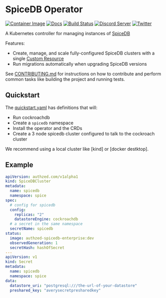 # SpiceDB Operator

[![Container Image](https://img.shields.io/github/v/release/authzed/spicedb-operator?color=%232496ED&label=container&logo=docker "Container Image")](https://hub.docker.com/r/authzed/spicedb-operator/tags)
[![Docs](https://img.shields.io/badge/docs-authzed.com-%234B4B6C "Authzed Documentation")](https://docs.authzed.com)
[![Build Status](https://github.com/authzed/spicedb-operator/workflows/Build%20&%20Test/badge.svg "GitHub Actions")](https://github.com/authzed/spicedb-operator/actions)
[![Discord Server](https://img.shields.io/discord/844600078504951838?color=7289da&logo=discord "Discord Server")](https://discord.gg/jTysUaxXzM)
[![Twitter](https://img.shields.io/twitter/follow/authzed?color=%23179CF0&logo=twitter&style=flat-square "@authzed on Twitter")](https://twitter.com/authzed)

A Kubernetes controller for managing instances of [SpiceDB]

Features:

- Create, manage, and scale fully-configured SpiceDB clusters with a single [Custom Resource]
- Run migrations automatically when upgrading SpiceDB versions

See [CONTRIBUTING.md] for instructions on how to contribute and perform common tasks like building the project and running tests.

## Quickstart

The [quickstart.yaml] has definitions that will:

- Run cockroachdb
- Create a `spicedb` namespace
- Install the operator and the CRDs
- Create a 3 node spicedb cluster configured to talk to the cockroach cluster

We recommend using a local cluster like [kind] or [docker destktop].

## Example

```yaml
apiVersion: authzed.com/v1alpha1
kind: SpiceDBCluster
metadata:
  name: spicedb
  namespace: spice
spec:
  # config for spicedb
  config:
    replicas: "2"
    datastoreEngine: cockroachdb
  # a secret in the same namespace 
  secretName: spicedb
status:
  image: authzed-spicedb-enterprise:dev
  observedGeneration: 1
  secretHash: hashOfSecret
---
apiVersion: v1
kind: Secret
metadata:
  name: spicedb
  namespace: spice
data:
  datastore_uri: "postgresql:///the-url-of-your-datastore"
  preshared_key: "averysecretpresharedkey" 
```

[SpiceDB]: https://github.com/authzed/spicedb
[CONTRIBUTING.md]: CONTRIBUTING.md
[Custom Resource]: https://kubernetes.io/docs/concepts/extend-kubernetes/api-extension/custom-resources/
[quickstart.yaml]: quickstart.yaml
